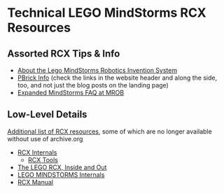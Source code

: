 # Technical LEGO MindStorms RCX Resources

## Assorted RCX Tips & Info
* [About the Lego MindStorms Robotics Invention System](https://web.archive.org/web/20060223231555/http://www.pulsar.org/archive/stormwatch/AboutLegoMindstorms.html)
* [PBrick Info](https://pbrick.info/) (check the links in the website header and along the side, too, and not just the blog posts on the landing page)
* [Expanded MindStorms FAQ at MROB](http://www.mrob.com/pub/lego/msfaq.html)

## Low-Level Details
[Additional list of RCX resources](http://user.it.uu.se/~tobiasa/lego-resources.html), some of which are no longer available without use of archive.org
* [RCX Internals](http://www.mralligator.com/rcx/)
  + [RCX Tools](http://www.mralligator.com/rcx/tools.html)
* [The LEGO RCX, Inside and Out](https://orionrobots.co.uk/2010/01/19/the-lego-rcx-inside-and-out.html)
* [LEGO MINDSTORMS Internals](https://web.archive.org/web/20190816230906/http://www.crynwr.com/lego-robotics/)
* [RCX Manual](https://web.archive.org/web/20190703224522/http://legolab.daimi.au.dk/CSaEA/RCX/Manual.dir/RCXManual.html)
